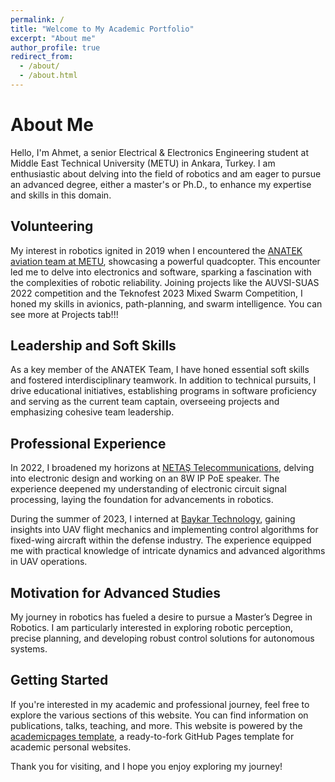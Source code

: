 ```yaml
---
permalink: /
title: "Welcome to My Academic Portfolio"
excerpt: "About me"
author_profile: true
redirect_from:
  - /about/
  - /about.html
---
```


# About Me

Hello, I'm Ahmet, a senior Electrical & Electronics Engineering student at Middle East Technical University (METU) in Ankara, Turkey. I am enthusiastic about delving into the field of robotics and am eager to pursue an advanced degree, either a master's or Ph.D., to enhance my expertise and skills in this domain.

## Volunteering

My interest in robotics ignited in 2019 when I encountered the [ANATEK aviation team at METU](https://www.anatek.org/), showcasing a powerful quadcopter. This encounter led me to delve into electronics and software, sparking a fascination with the complexities of robotic reliability. Joining projects like the AUVSI-SUAS 2022 competition and the Teknofest 2023 Mixed Swarm Competition, I honed my skills in avionics, path-planning, and swarm intelligence. You can see more at Projects tab!!!

## Leadership and Soft Skills

As a key member of the ANATEK Team, I have honed essential soft skills and fostered interdisciplinary teamwork. In addition to technical pursuits, I drive educational initiatives, establishing programs in software proficiency and serving as the current team captain, overseeing projects and emphasizing cohesive team leadership.

## Professional Experience

In 2022, I broadened my horizons at [NETAŞ Telecommunications](https://netas.com.tr/?lang=en), delving into electronic design and working on an 8W IP PoE speaker. The experience deepened my understanding of electronic circuit signal processing, laying the foundation for advancements in robotics.

During the summer of 2023, I interned at [Baykar Technology](https://baykartech.com/en/), gaining insights into UAV flight mechanics and implementing control algorithms for fixed-wing aircraft within the defense industry. The experience equipped me with practical knowledge of intricate dynamics and advanced algorithms in UAV operations.

## Motivation for Advanced Studies

My journey in robotics has fueled a desire to pursue a Master’s Degree in Robotics. I am particularly interested in exploring robotic perception, precise planning, and developing robust control solutions for autonomous systems.

## Getting Started

If you're interested in my academic and professional journey, feel free to explore the various sections of this website. You can find information on publications, talks, teaching, and more. This website is powered by the [academicpages template](https://github.com/academicpages/academicpages.github.io), a ready-to-fork GitHub Pages template for academic personal websites.

Thank you for visiting, and I hope you enjoy exploring my journey!
